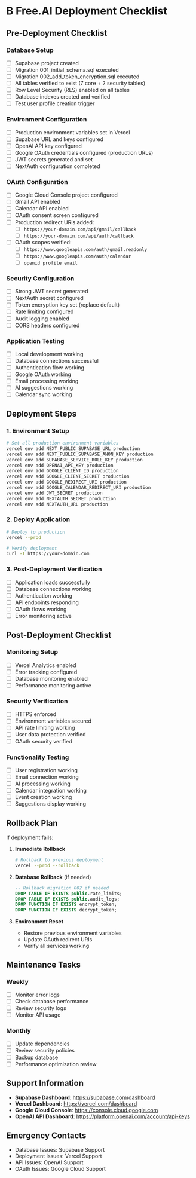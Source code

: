 # B Free.AI Deployment Checklist

## Pre-Deployment Checklist

### Database Setup
- [ ] Supabase project created
- [ ] Migration 001_initial_schema.sql executed
- [ ] Migration 002_add_token_encryption.sql executed
- [ ] All tables verified to exist (7 core + 2 security tables)
- [ ] Row Level Security (RLS) enabled on all tables
- [ ] Database indexes created and verified
- [ ] Test user profile creation trigger

### Environment Configuration
- [ ] Production environment variables set in Vercel
- [ ] Supabase URL and keys configured
- [ ] OpenAI API key configured
- [ ] Google OAuth credentials configured (production URLs)
- [ ] JWT secrets generated and set
- [ ] NextAuth configuration completed

### OAuth Configuration
- [ ] Google Cloud Console project configured
- [ ] Gmail API enabled
- [ ] Calendar API enabled
- [ ] OAuth consent screen configured
- [ ] Production redirect URIs added:
  - [ ] `https://your-domain.com/api/gmail/callback`
  - [ ] `https://your-domain.com/api/auth/callback`
- [ ] OAuth scopes verified:
  - [ ] `https://www.googleapis.com/auth/gmail.readonly`
  - [ ] `https://www.googleapis.com/auth/calendar`
  - [ ] `openid profile email`

### Security Configuration
- [ ] Strong JWT secret generated
- [ ] NextAuth secret configured
- [ ] Token encryption key set (replace default)
- [ ] Rate limiting configured
- [ ] Audit logging enabled
- [ ] CORS headers configured

### Application Testing
- [ ] Local development working
- [ ] Database connections successful
- [ ] Authentication flow working
- [ ] Google OAuth working
- [ ] Email processing working
- [ ] AI suggestions working
- [ ] Calendar sync working

## Deployment Steps

### 1. Environment Setup
```bash
# Set all production environment variables
vercel env add NEXT_PUBLIC_SUPABASE_URL production
vercel env add NEXT_PUBLIC_SUPABASE_ANON_KEY production
vercel env add SUPABASE_SERVICE_ROLE_KEY production
vercel env add OPENAI_API_KEY production
vercel env add GOOGLE_CLIENT_ID production
vercel env add GOOGLE_CLIENT_SECRET production
vercel env add GOOGLE_REDIRECT_URI production
vercel env add GOOGLE_CALENDAR_REDIRECT_URI production
vercel env add JWT_SECRET production
vercel env add NEXTAUTH_SECRET production
vercel env add NEXTAUTH_URL production
```

### 2. Deploy Application
```bash
# Deploy to production
vercel --prod

# Verify deployment
curl -I https://your-domain.com
```

### 3. Post-Deployment Verification
- [ ] Application loads successfully
- [ ] Database connections working
- [ ] Authentication working
- [ ] API endpoints responding
- [ ] OAuth flows working
- [ ] Error monitoring active

## Post-Deployment Checklist

### Monitoring Setup
- [ ] Vercel Analytics enabled
- [ ] Error tracking configured
- [ ] Database monitoring enabled
- [ ] Performance monitoring active

### Security Verification
- [ ] HTTPS enforced
- [ ] Environment variables secured
- [ ] API rate limiting working
- [ ] User data protection verified
- [ ] OAuth security verified

### Functionality Testing
- [ ] User registration working
- [ ] Email connection working
- [ ] AI processing working
- [ ] Calendar integration working
- [ ] Event creation working
- [ ] Suggestions display working

## Rollback Plan

If deployment fails:

1. **Immediate Rollback**
   ```bash
   # Rollback to previous deployment
   vercel --prod --rollback
   ```

2. **Database Rollback** (if needed)
   ```sql
   -- Rollback migration 002 if needed
   DROP TABLE IF EXISTS public.rate_limits;
   DROP TABLE IF EXISTS public.audit_logs;
   DROP FUNCTION IF EXISTS encrypt_token;
   DROP FUNCTION IF EXISTS decrypt_token;
   ```

3. **Environment Reset**
   - Restore previous environment variables
   - Update OAuth redirect URIs
   - Verify all services working

## Maintenance Tasks

### Weekly
- [ ] Monitor error logs
- [ ] Check database performance
- [ ] Review security logs
- [ ] Monitor API usage

### Monthly
- [ ] Update dependencies
- [ ] Review security policies
- [ ] Backup database
- [ ] Performance optimization review

## Support Information

- **Supabase Dashboard**: https://supabase.com/dashboard
- **Vercel Dashboard**: https://vercel.com/dashboard
- **Google Cloud Console**: https://console.cloud.google.com
- **OpenAI API Dashboard**: https://platform.openai.com/account/api-keys

## Emergency Contacts

- Database Issues: Supabase Support
- Deployment Issues: Vercel Support
- API Issues: OpenAI Support
- OAuth Issues: Google Cloud Support